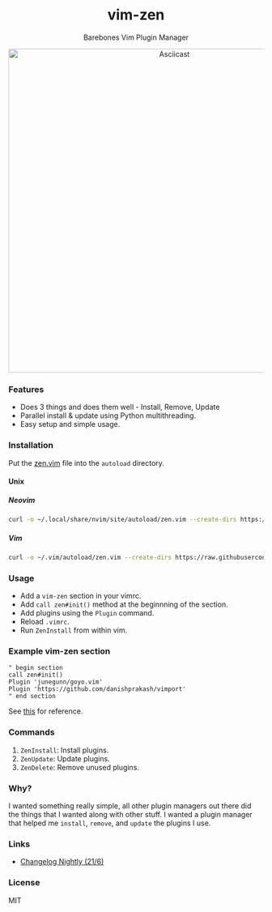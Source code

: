 <h1 align="center">vim-zen</h1>
<p align="center">Barebones Vim Plugin Manager</p>

<p align="center">
<a href="https://i.imgur.com/1oyhPPd.gif"><img src="https://i.imgur.com/1oyhPPd.gif" alt="Asciicast" width="640"/></a>
</p>

### Features
- Does 3 things and does them well - Install, Remove, Update
- Parallel install & update using Python multithreading.
- Easy setup and simple usage.

### Installation
Put the [zen.vim](https://raw.githubusercontent.com/danishprakash/vim-zen/master/zen.vim) file into the `autoload` directory. 

#### Unix
##### Neovim
```bash
curl -o ~/.local/share/nvim/site/autoload/zen.vim --create-dirs https://raw.githubusercontent.com/danishprakash/vim-zen/master/zen.vim
```

##### Vim
```bash
curl -o ~/.vim/autoload/zen.vim --create-dirs https://raw.githubusercontent.com/danishprakash/vim-zen/master/zen.vim
```

### Usage
- Add a `vim-zen` section in your vimrc.
- Add `call zen#init()` method at the beginnning of the section.
- Add plugins using the `Plugin` command. 
- Reload `.vimrc`.
- Run `ZenInstall` from within vim.


### Example vim-zen section
```vim
" begin section
call zen#init()
Plugin 'junegunn/goyo.vim' 
Plugin 'https://github.com/danishprakash/vimport'
" end section
```
See [this](https://github.com/danishprakash/dotfiles/blob/master/nvim/init.vim) for reference.

### Commands

1. `ZenInstall`: Install plugins.
2. `ZenUpdate`: Update plugins.
3. `ZenDelete`: Remove unused plugins.

### Why?
I wanted something really simple, all other plugin managers out there did the things that I wanted along with other stuff. I wanted a plugin manager that helped me `install`, `remove`, and `update` the plugins I use.

### Links
- [Changelog Nightly (21/6)](http://nightly.changelog.com/2018/06/21/)

### License
MIT
